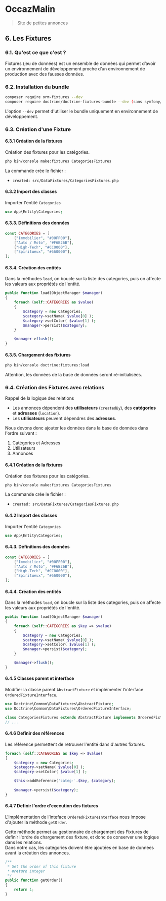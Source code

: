 # OccazMalin
> Site de petites annonces

## 6. Les Fixtures


### 6.1. Qu'est ce que c'est ?

Fixtures (jeu de données) est un ensemble de données qui permet d’avoir un environnement de développement proche d’un environnement de production avec des fausses données.


### 6.2. Installation du bundle

```bash
composer require orm-fixtures --dev
composer require doctrine/doctrine-fixtures-bundle --dev (sans symfony/flex)
```

L'option `--dev` permet d'utiliser le bundle uniquement en environnement de développement.


### 6.3. Création d'une Fixture

#### 6.3.1 Création de la fixtures

Création des fixtures pour les catégories.

```bash
php bin/console make:fixtures CategoriesFixtures
```

La commande crée le fichier :

- `created: src/DataFixtures/CategoriesFixtures.php`

#### 6.3.2 Import des classes

Importer l'entité `Categories`

```php
use App\Entity\Categories;
```

#### 6.3.3. Définitions des données

```php
const CATEGORIES = [
    ["Immobilier", "#00FF00"],
    ["Auto / Moto", "#F6B26B"],
    ["High-Tech", "#CC0000"],
    ["Spiritueux", "#660000"],
];
```

#### 6.3.4. Création des entités

Dans la méthodes `load`, on boucle sur la liste des categories, puis on affecte les valeurs aux propriétés de l'entité.

```php
public function load(ObjectManager $manager)
{
    foreach (self::CATEGORIES as $value)
    {
        $category = new Categories;
        $category->setName( $value[0] );
        $category->setColor( $value[1] );
        $manager->persist($category);
    }

    $manager->flush();
}
```


#### 6.3.5. Chargement des fixtures

```bash
php bin/console doctrine:fixtures:load
```

Attention, les données de la base de données seront ré-initialisées.


### 6.4. Création des Fixtures avec relations

Rappel de la logique des relations

- Les annonces dépendent des **utilisateurs** (`createdBy`), des **catégories** et **adresses** (`location`).
- Les **utilisateurs** peuvent dépendres des **adresses**.

Nous devons donc ajouter les données dans la base de données dans l'ordre suivant :

1. Catégories et Adresses
2. Utilisateurs
3. Annonces


#### 6.4.1 Création de la fixtures

Création des fixtures pour les catégories.

```bash
php bin/console make:fixtures CategoriesFixtures
```

La commande crée le fichier :

- `created: src/DataFixtures/CategoriesFixtures.php`

#### 6.4.2 Import des classes

Importer l'entité `Categories`

```php
use App\Entity\Categories;
```

#### 6.4.3. Définitions des données

```php
const CATEGORIES = [
    ["Immobilier", "#00FF00"],
    ["Auto / Moto", "#F6B26B"],
    ["High-Tech", "#CC0000"],
    ["Spiritueux", "#660000"],
];
```

#### 6.4.4. Création des entités

Dans la méthodes `load`, on boucle sur la liste des categories, puis on affecte les valeurs aux propriétés de l'entité.

```php
public function load(ObjectManager $manager)
{
    foreach (self::CATEGORIES as $key => $value)
    {
        $category = new Categories;
        $category->setName( $value[0] );
        $category->setColor( $value[1] );
        $manager->persist($category);
    }

    $manager->flush();
}
```

#### 6.4.5 Classes parent et interface

Modifier la classe parent `AbstractFixture` et implémenter l'interface `OrderedFixtureInterface`.

```php
use Doctrine\Common\DataFixtures\AbstractFixture;
use Doctrine\Common\DataFixtures\OrderedFixtureInterface;

class CategoriesFixtures extends AbstractFixture implements OrderedFixtureInterface
// ...
```

#### 6.4.6 Definir des références

Les référence permettent de retrouver l'entité dans d'autres fixtures.

```php
foreach (self::CATEGORIES as $key => $value)
{
    $category = new Categories;
    $category->setName( $value[0] );
    $category->setColor( $value[1] );

    $this->addReference('categ-'.$key, $category);
    
    $manager->persist($category);
}
```

#### 6.4.7 Definir l'ordre d'execution des fixtures

L'implémentation de l'inteface `OrderedFixtureInterface` nous impose d'ajouter la méthode `getOrder`.  

Cette méthode permet au gestionnaire de chargement des Fixtures de definir l'ordre de chargement des fixture, et donc de conserver une logique dans les relations.  
Dans notre cas, les catégories doivent être ajoutées en base de données avant la création des annonces.

```php
/**
 * Get the order of this fixture
 * @return integer
 */
public function getOrder()
{
    return 1;
}
```
